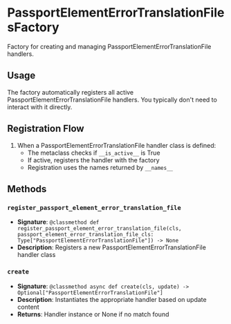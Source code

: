 # PassportElementErrorTranslationFilesFactory

Factory for creating and managing PassportElementErrorTranslationFile handlers.

## Usage

The factory automatically registers all active PassportElementErrorTranslationFile handlers. 
You typically don't need to interact with it directly.

## Registration Flow

1. When a PassportElementErrorTranslationFile handler class is defined:
   - The metaclass checks if `__is_active__` is True
   - If active, registers the handler with the factory
   - Registration uses the names returned by `__names__`

## Methods

### `register_passport_element_error_translation_file`
- **Signature**: `@classmethod def register_passport_element_error_translation_file(cls, passport_element_error_translation_file_cls: Type["PassportElementErrorTranslationFile"]) -> None`
- **Description**: Registers a new PassportElementErrorTranslationFile handler class

### `create`
- **Signature**: `@classmethod async def create(cls, update) -> Optional["PassportElementErrorTranslationFile"]`
- **Description**: Instantiates the appropriate handler based on update content
- **Returns**: Handler instance or None if no match found
